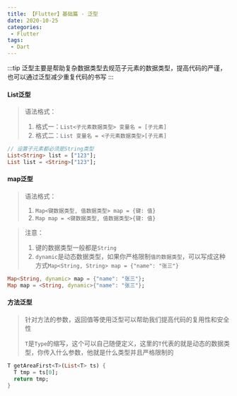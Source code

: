 ```yaml
---
title: 【Flutter】基础篇 - 泛型
date: 2020-10-25
categories:
 - Flutter
tags:
 - Dart
---
```


:::tip
泛型主要是帮助复杂数据类型去规范子元素的数据类型，提高代码的严谨，也可以通过泛型减少重复代码的书写
:::

<!-- more -->


#### **List泛型**
> 语法格式：
> 1. 格式一：`List<子元素数据类型> 变量名 = [子元素]`
> 2. 格式二：`List 变量名 = <子元素数据类型>[子元素]`

```dart
// 设置子元素都必须是String类型
List<String> list = ["123"];
List list = <String>["123"];
```

#### **map泛型**
> 语法格式：
> 1. `Map<键数据类型, 值数据类型> map = {键: 值}`
> 2. `Map map = <键数据类型, 值数据类型>{键: 值}`

> 注意：
> 1. 键的数据类型一般都是`String`
> 2. `dynamic`是动态数据类型，如果你严格限制`值的数据类型`，可以写成这种方式`Map<String, String> map = {"name": "张三"}`

```dart
Map<String, dynamic> map = {"name": "张三"};
Map map = <String, dynamic>{"name": "张三"};
```

#### **方法泛型**
> 针对方法的参数，返回值等使用泛型可以帮助我们提高代码的复用性和安全性
> 
> `T`是`Type`的缩写，这个可以自己随便定义，这里的`T`代表的就是动态的数据类型，你传入什么参数，他就是什么类型并且严格限制的

```dart
T getAreaFirst<T>(List<T> ts) {
  T tmp = ts[0];
  return tmp;
}
```